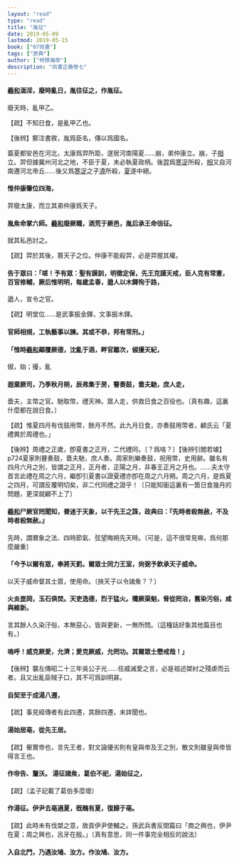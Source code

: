 ```yaml
---
layout: "read"
type: "read"
title: "胤征"
date: 2019-05-09
lastmod: 2019-05-15
book: ["07尙書"]
tags: ["原典"]
author: ["柯棋瀚學"]
description: "尙書正義卷七"
---
```


#### <u>羲</u><u>和</u>湎淫，廢時亂日，胤往征之，作<v>胤征</v>。

廢天時，亂甲乙。

【疏】不知日食，是亂甲乙也。

【後辨】鄭注<v>書敘</v>，胤爲臣名，傳以爲國名。

葢夏都安邑在河北，太康爲羿所距，遂居河南陽夏……崩，弟仲康立。崩，子<u>相</u>立。羿但據冀州河北之地，不臣于夏，未必執夏政柄。後<u>羿</u>爲<u>寒浞</u>所殺，<u>相</u>又自河南遷河北帝丘……後又爲<u>寒浞</u>之子<u>澆</u>所殺，<u>夏</u>遂中絕。

#### 惟仲康肇位四海，

羿廢太康，而立其弟仲康爲天子。

#### 胤矦命掌六師。<u>羲</u><u>和</u>廢厥職，酒荒于厥邑，胤后承王命徂征。

就其私邑討之。

【疏】羿於其後，篡天子之位。仲康不能殺羿，必是羿握其權。

#### 告于眾曰：「嗟！予有眾：聖有謨訓，明徵定保，先王克謹天戒，臣人克有常憲，百官修輔，厥后惟明明，每歲孟春，遒人以木鐸徇于路，

遒人，宣令之官。

【疏】明堂位……是武事振金鐸，文事振木鐸。

#### 官師相規，工執藝事以諫。其或不恭，邦有常刑。」

#### 「惟時<u>羲</u><u>和</u>顚覆厥德，沈亂于酒，畔官離次，俶擾天紀，

俶，始；擾，亂

#### 遐棄厥司，乃季秋月朔，辰弗集于房，瞽奏鼓，嗇夫馳，庶人走，

嗇夫，主幣之官。馳取幣，禮天神。眾人走，供救日食之百役也。〔真有趣，這裏什麼都在說日食。〕

【疏】惟夏四月有伐鼓用幣，餘月不然。此九月日食，亦奏鼓用幣者，顧氏云「夏禮異於周禮也。」

【後辨】<v>周禮</v>之正歲，卽<v>夏書</v>之正月，二代禮同。〔？爲啥？〕【後辨引閻若璩】p724夏家則瞽奏鼓，嗇夫馳，庶人奏。周家則樂奏鼓，祝用幣，史用辭。雖名有四月六月之別，皆謂之正月，正月者，正陽之月，非春王正月之月也。……夫太守首言此禮在周之六月，繼卽引<v>夏書</v>以證夏禮亦卽在周之六月朔。周之六月，是爲夏之四月，可謂反覆明切矣，非二代同禮之證乎！〔只能知衟這裏有一箇日食幾月的問題，更深就顧不上了〕

#### <u>羲</u><u>和</u>尸厥官罔聞知，昬迷于天象，以干先王之誅，<v>政典</v>曰：『先時者殺無赦，不及時者殺無赦。』

先時，謂曆象之法、四時節氣、弦望晦朔先天時。〔可是，這不很常見嘛，爲何那麼嚴重〕

#### 「今予以爾有眾，奉將天罰。爾眾士同力王室，尙弼予欽承天子威命。

以天子威命督其士眾，使用命。〔挾天子以令諸矦？？〕

#### 火炎崑岡，玉石俱焚。天吏逸德，烈于猛火。殲厥渠魁，脅從罔治，舊染污俗，咸與維新。

言其餘人久染汙俗，本無惡心，皆與更新，一無所問。〔這種話好象其他篇目也有。〕

#### 嗚呼！威克厥愛，允濟；愛克厥威，允罔功。其爾眾士懋戒哉！」

【後辨】襲<v>左傳</v>昭二十三年吳公子光……任威滅愛之言，必是祖述桀紂之殘虐而云者。且又出亂臣賊子口，其不可爲訓明甚。

#### 自契至于成湯八遷，

【疏】事見經傳者有此四遷，其餘四遷，未詳聞也。

#### 湯始居亳，從先王居。

【疏】嚳實帝也，言先王者，對文論優劣則有皇與帝及王之別，散文則雖皇與帝皆得言王也。

#### 作<v>帝告</v>、<v>釐沃</v>。	湯征諸矦，葛伯不祀，湯始征之，

【疏】〔孟子記載了葛伯多麼壞〕

#### 作<v>湯征</v>。伊尹去亳適夏，旣醜有夏，復歸于亳。

【疏】此時未有伐桀之意，故貢伊尹使輔之。<v>孫武兵書</v><v>反間篇</v>曰「商之興也，伊尹在夏；周之興也，呂牙在殷。」〔真有意思，同一件事完全相反的說法〕

#### 入自北門，乃遇汝鳩、汝方。作<v>汝鳩</v>、<v>汝方</v>。

